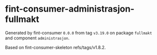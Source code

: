 # fint-consumer-administrasjon-fullmakt

Generated by fint-consumer `0.0.0` from tag `v3.19.0` on package `fullmakt` and component `administrasjon`.

Based on fint-consumer-skeleton refs/tags/v1.8.2.
